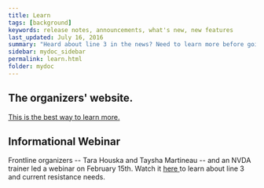 ```yaml
---
title: Learn
tags: [background]
keywords: release notes, announcements, what's new, new features
last_updated: July 16, 2016
summary: "Heard about line 3 in the news? Need to learn more before going?"
sidebar: mydoc_sidebar
permalink: learn.html
folder: mydoc
---
```


## The organizers' website.

<a target="_blank" href="https://www.stopline3.org/">This is the best way to learn more.</a>

## Informational Webinar

Frontline organizers -- Tara Houska and Taysha Martineau -- and an NVDA trainer led a webinar on February 15th. Watch it <a href="https://youtu.be/Pmy7nYXkEUU" target="_blank"> here </a> to learn about line 3 and current resistance needs.